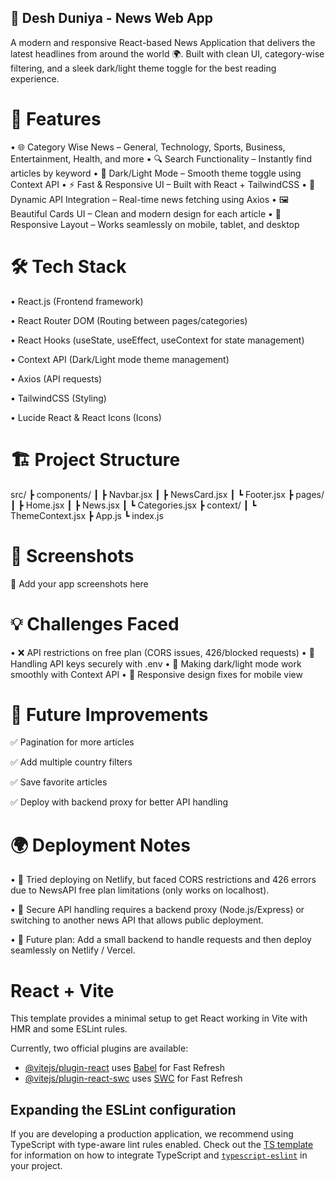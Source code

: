 ## 📰 Desh Duniya - News Web App

A modern and responsive React-based News Application that delivers the latest headlines from around the world 🌍. Built with clean UI, category-wise filtering, and a sleek dark/light theme toggle for the best reading experience.

# 🚀 Features

• 🌐 Category Wise News – General, Technology, Sports, Business, Entertainment, Health, and more
• 🔍 Search Functionality – Instantly find articles by keyword
• 🌙 Dark/Light Mode – Smooth theme toggle using Context API
• ⚡ Fast & Responsive UI – Built with React + TailwindCSS
• 🔄 Dynamic API Integration – Real-time news fetching using Axios
• 🖼 Beautiful Cards UI – Clean and modern design for each article
• 📱 Responsive Layout – Works seamlessly on mobile, tablet, and desktop

# 🛠️ Tech Stack

• React.js (Frontend framework)

• React Router DOM (Routing between pages/categories)

• React Hooks (useState, useEffect, useContext for state management)

• Context API (Dark/Light mode theme management)

• Axios (API requests)

• TailwindCSS (Styling)

• Lucide React & React Icons (Icons)

# 🏗️ Project Structure
src/
 ┣ components/
 ┃ ┣ Navbar.jsx
 ┃ ┣ NewsCard.jsx
 ┃ ┗ Footer.jsx
 ┣ pages/
 ┃ ┣ Home.jsx
 ┃ ┣ News.jsx
 ┃ ┗ Categories.jsx
 ┣ context/
 ┃ ┗ ThemeContext.jsx
 ┣ App.js
 ┗ index.js

 # 📸 Screenshots

🔲 Add your app screenshots here

# 💡 Challenges Faced

• ❌ API restrictions on free plan (CORS issues, 426/blocked requests)
• 🔑 Handling API keys securely with .env
• 🎨 Making dark/light mode work smoothly with Context API
• 📱 Responsive design fixes for mobile view

# 🌟 Future Improvements

✅ Pagination for more articles

✅ Add multiple country filters

✅ Save favorite articles

✅ Deploy with backend proxy for better API handling

# 🌍 Deployment Notes

• 🚫 Tried deploying on Netlify, but faced CORS restrictions and 426 errors due to NewsAPI free plan limitations (only works on localhost).

• 🔑 Secure API handling requires a backend proxy (Node.js/Express) or switching to another news API that allows public deployment.

• 🚀 Future plan: Add a small backend to handle requests and then deploy seamlessly on Netlify / Vercel.




# React + Vite

This template provides a minimal setup to get React working in Vite with HMR and some ESLint rules.

Currently, two official plugins are available:

- [@vitejs/plugin-react](https://github.com/vitejs/vite-plugin-react/blob/main/packages/plugin-react) uses [Babel](https://babeljs.io/) for Fast Refresh
- [@vitejs/plugin-react-swc](https://github.com/vitejs/vite-plugin-react/blob/main/packages/plugin-react-swc) uses [SWC](https://swc.rs/) for Fast Refresh

## Expanding the ESLint configuration

If you are developing a production application, we recommend using TypeScript with type-aware lint rules enabled. Check out the [TS template](https://github.com/vitejs/vite/tree/main/packages/create-vite/template-react-ts) for information on how to integrate TypeScript and [`typescript-eslint`](https://typescript-eslint.io) in your project.
